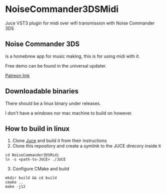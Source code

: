# NoiseCommander3DSMidi
Juce VST3 plugin for midi over wifi transmission with Noise Commander 3DS

## Noise Commander 3DS
is a homebrew app for music making, this is for using midi with it.

Free demo can be found in the universal updater.

[Patreon link](https://www.patreon.com/NoiseCommander3DS)

## Downloadable binaries
There should be a linux binary under releases.

I don't have a windows nor mac machine to build on however.

## How to build in linux

1. Clone [Juce](https://github.com/juce-framework/JUCE) and build it from their instructions
2. Clone this repository and create a symlink to the JUCE direcory inside it

```
cd NoiseCommander3DSMidi
ln -s <path-to-JUCE> ./JUCE
```

3. Configure CMake and build

```
mkdir build && cd build
cmake ..
make -j12
```
